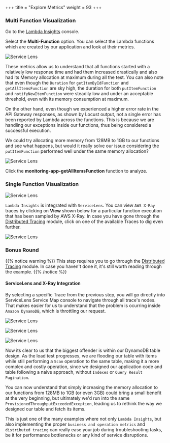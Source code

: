 +++
title = "Explore Metrics"
weight = 93
+++

### Multi Function Visualization

Go to the [Lambda Insights](https://console.aws.amazon.com/cloudwatch/home?#lambda-insights:performance) console. 

Select the **Multi-Function** option. You can select the Lambda functions which are created by our application and look at their metrics.

![Service Lens](/images/li_mf_1.png)

These metrics allow us to understand that all functions started with a relatively low response time and had them increased drastically and also had its Memory allocation at maximum during all the test. You can also note that even though the `Duration` for `getItemByIdFunction` and `getAllItemsFunction` are sky high, the duration for both `putItemFunction` and `notifyNewItemFunction` were steadily low and under an acceptable threshold, even with its memory consumption at maximum.

On the other hand, even though we experienced a higher error rate in the API Gateway responses, as shown by Locust output, not a single error has been reported by Lambda across the functions. This is because we are handling our exceptions inside our functions, thus being considered a successful execution.

We could try allocating more memory from 128MB to 1GB to our functions and see what happens, but would it really solve our issue considering the `putItemFunction` performed well under the same memory allocation?

![Service Lens](/images/li_mf_2.png)


Click the **monitoring-app-getAllItemsFunction**  function to analyze.

### Single Function Visualization

![Service Lens](/images/li_sf_1.png)

`Lambda Insights` is integrated with `ServiceLens`. You can view `AWS X-Ray` traces by clicking on **View** shown below for a particular function execution that has been sampled by AWS X-Ray. In case you have gone through the [Distributed Tracing](../../../070_tracing) module, click on one of the available Traces to dig even further.

![Service Lens](/images/li_sf_2.png)

### Bonus Round

{{% notice warning %}}
This step requires you to go through the [Distributed Tracing](../../../070_tracing) module. In case you haven't done it, it's still worth reading through the example.
{{% /notice %}}

#### ServiceLens and X-Ray Integration

By selecting a specific Trace from the previous step, you will go directly into ServiceLens Service Map console to navigate through all trace's nodes. That makes easier for us to understand that the problem is ocurring inside `Amazon DynamoDB`, which is throttling our request.

![Service Lens](/images/li_trace_1.png)

![Service Lens](/images/li_trace_2.png)

![Service Lens](/images/li_trace_3.png)

Now its clear to us that the biggest offender is within our DynamoDB table design. As the load test progresses, we are flooding our table with items while still performing a `Scan` operation to the same table, making it a more complex and costly operation, since we designed our application code and table following a naive approach, without `Indexes` or `Query Result Pagination`.

You can now understand that simply increasing the memory allocation to our functions from 128MB to 1GB (or even 3GB) could bring a small benefit at the very beginning, but ultimately we'd run into the same `ProvisionedThroughputExceededException`, leading us to rethink the way we designed our table and fetch its items.

This is just one of the many examples where not only `Lambda Insights`, but also implementing the proper `business and operation metrics` and `distributed tracing` can really ease your job during troubleshooting tasks, be it for performance bottlenecks or any kind of service disruptions.